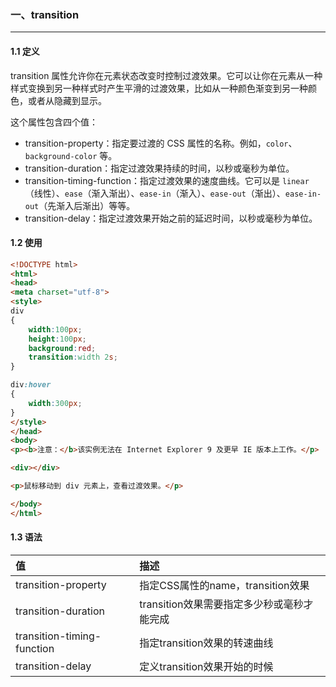 ### 一、transition

---

#### 1.1 定义

transition 属性允许你在元素状态改变时控制过渡效果。它可以让你在元素从一种样式变换到另一种样式时产生平滑的过渡效果，比如从一种颜色渐变到另一种颜色，或者从隐藏到显示。

这个属性包含四个值：

- transition-property：指定要过渡的 CSS 属性的名称。例如，`color`、`background-color` 等。
- transition-duration：指定过渡效果持续的时间，以秒或毫秒为单位。
- transition-timing-function：指定过渡效果的速度曲线。它可以是 `linear`（线性）、`ease`（渐入渐出）、`ease-in`（渐入）、`ease-out`（渐出）、`ease-in-out`（先渐入后渐出）等等。
- transition-delay：指定过渡效果开始之前的延迟时间，以秒或毫秒为单位。

#### 1.2 使用

```html
<!DOCTYPE html>
<html>
<head>
<meta charset="utf-8"> 
<style>
div
{
	width:100px;
	height:100px;
	background:red;
	transition:width 2s;
}

div:hover
{
	width:300px;
}
</style>
</head>
<body>
<p><b>注意：</b>该实例无法在 Internet Explorer 9 及更早 IE 版本上工作。</p>

<div></div>

<p>鼠标移动到 div 元素上，查看过渡效果。</p>

</body>
</html>
```

#### 1.3 语法

| 值                         | 描述                                       |
| :------------------------- | :----------------------------------------- |
| transition-property        | 指定CSS属性的name，transition效果          |
| transition-duration        | transition效果需要指定多少秒或毫秒才能完成 |
| transition-timing-function | 指定transition效果的转速曲线               |
| transition-delay           | 定义transition效果开始的时候               |